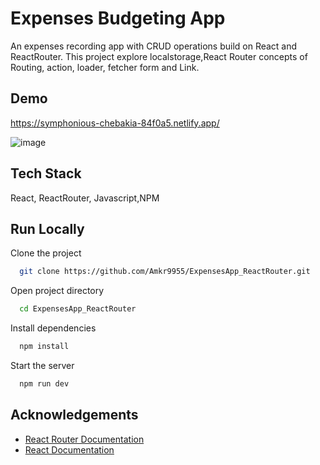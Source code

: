 
# Expenses Budgeting App

An expenses recording app with CRUD operations build on React and ReactRouter. 
This project explore localstorage,React Router concepts of Routing, action, loader, fetcher form and Link.

## Demo

https://symphonious-chebakia-84f0a5.netlify.app/

![image](https://github.com/Amkr9955/ExpensesApp_ReactRouter/assets/92258606/8f654208-dbba-431e-ba60-3ee940b8ce5a)


## Tech Stack

 React, ReactRouter, Javascript,NPM




## Run Locally

Clone the project

```bash
  git clone https://github.com/Amkr9955/ExpensesApp_ReactRouter.git
```
Open project directory

```bash
  cd ExpensesApp_ReactRouter
```
Install dependencies

```bash
  npm install
```

Start the server

```bash
  npm run dev
```


## Acknowledgements

 - [React Router Documentation](https://reactrouter.com/en/main)
 - [React Documentation](https://react.dev/)
 


